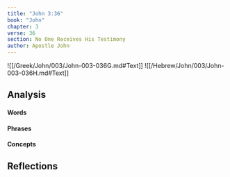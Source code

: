 ```yaml
---
title: "John 3:36"
book: "John"
chapter: 3
verse: 36
section: No One Receives His Testimony
author: Apostle John
---
```

![[/Greek/John/003/John-003-036G.md#Text]]
![[/Hebrew/John/003/John-003-036H.md#Text]]

## Analysis

#### Words

#### Phrases

#### Concepts

## Reflections

